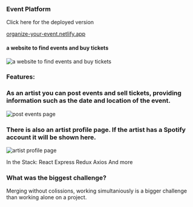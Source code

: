 ### Event Platform 
Click here for the deployed version

[organize-your-event.netlify.app](url)

#### a website to find events and buy tickets
![a website to find events and buy tickets](https://res.cloudinary.com/dqqb0ldgk/image/upload/v1652266196/pictures%20for%20Event%20Platform/EP_events_zneo1i.png)

### Features:
### As an artist you can post events and sell tickets, providing information such as the date and location of the event.   
  ![post events page](https://res.cloudinary.com/dqqb0ldgk/image/upload/c_scale,w_607/v1652266201/pictures%20for%20Event%20Platform/EP_post_event_fwlyvs.png)

### There is also an artist profile page. If the artist has a Spotify account it will be shown here.  
 ![artist profile page](https://res.cloudinary.com/dqqb0ldgk/image/upload/c_scale,w_874/v1652266200/pictures%20for%20Event%20Platform/EP_artist_details_fxclrx.png)
  
In the Stack:
React
Express
Redux
Axios
And more

### What was the biggest challenge?
Merging without colissions, working simultaniously is a bigger challenge than working alone on a project.





